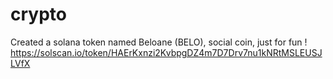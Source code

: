 # crypto

Created a solana token named Beloane (BELO), social coin, just for fun ! 
https://solscan.io/token/HAErKxnzi2KvbpgDZ4m7D7Drv7nu1kNRtMSLEUSJLVfX
